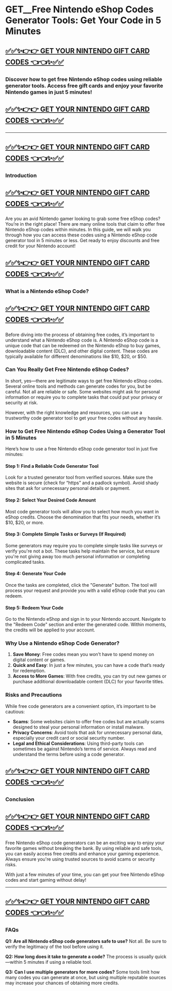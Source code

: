 # GET__Free Nintendo eShop Codes Generator Tools: Get Your Code in 5 Minutes
## [✅✅✨👉👉 GET YOUR NINTENDO GIFT CARD CODES 👈👈✨✅✅](https://amazonbuy.xyz/c/nittenooosfgd)
### Discover how to get free Nintendo eShop codes using reliable generator tools. Access free gift cards and enjoy your favorite Nintendo games in just 5 minutes!
## [✅✅✨👉👉 GET YOUR NINTENDO GIFT CARD CODES 👈👈✨✅✅](https://amazonbuy.xyz/c/nittenooosfgd)
---
## [✅✅✨👉👉 GET YOUR NINTENDO GIFT CARD CODES 👈👈✨✅✅](https://amazonbuy.xyz/c/nittenooosfgd)
### Introduction
## [✅✅✨👉👉 GET YOUR NINTENDO GIFT CARD CODES 👈👈✨✅✅](https://amazonbuy.xyz/c/nittenooosfgd)
Are you an avid Nintendo gamer looking to grab some free eShop codes? You’re in the right place! There are many online tools that claim to offer free Nintendo eShop codes within minutes. In this guide, we will walk you through how you can access these codes using a Nintendo eShop code generator tool in 5 minutes or less. Get ready to enjoy discounts and free credit for your Nintendo account!
## [✅✅✨👉👉 GET YOUR NINTENDO GIFT CARD CODES 👈👈✨✅✅](https://amazonbuy.xyz/c/nittenooosfgd)
### What is a Nintendo eShop Code?
## [✅✅✨👉👉 GET YOUR NINTENDO GIFT CARD CODES 👈👈✨✅✅](https://amazonbuy.xyz/c/nittenooosfgd)
Before diving into the process of obtaining free codes, it’s important to understand what a Nintendo eShop code is. A Nintendo eShop code is a unique code that can be redeemed on the Nintendo eShop to buy games, downloadable content (DLC), and other digital content. These codes are typically available for different denominations like $10, $20, or $50.

### Can You Really Get Free Nintendo eShop Codes?

In short, yes—there are legitimate ways to get free Nintendo eShop codes. Several online tools and methods can generate codes for you, but be careful. Not all are reliable or safe. Some websites might ask for personal information or require you to complete tasks that could put your privacy or security at risk.

However, with the right knowledge and resources, you can use a trustworthy code generator tool to get your free codes without any hassle. 

### How to Get Free Nintendo eShop Codes Using a Generator Tool in 5 Minutes

Here’s how to use a free Nintendo eShop code generator tool in just five minutes:

#### Step 1: Find a Reliable Code Generator Tool
Look for a trusted generator tool from verified sources. Make sure the website is secure (check for “https” and a padlock symbol). Avoid shady sites that ask for unnecessary personal details or payment.

#### Step 2: Select Your Desired Code Amount
Most code generator tools will allow you to select how much you want in eShop credits. Choose the denomination that fits your needs, whether it’s $10, $20, or more.

#### Step 3: Complete Simple Tasks or Surveys (If Required)
Some generators may require you to complete simple tasks like surveys or verify you're not a bot. These tasks help maintain the service, but ensure you're not giving away too much personal information or completing complicated tasks.

#### Step 4: Generate Your Code
Once the tasks are completed, click the "Generate" button. The tool will process your request and provide you with a valid eShop code that you can redeem.

#### Step 5: Redeem Your Code
Go to the Nintendo eShop and sign in to your Nintendo account. Navigate to the "Redeem Code" section and enter the generated code. Within moments, the credits will be applied to your account.

### Why Use a Nintendo eShop Code Generator?

1. **Save Money**: Free codes mean you won’t have to spend money on digital content or games. 
2. **Quick and Easy**: In just a few minutes, you can have a code that’s ready for redemption.
3. **Access to More Games**: With free credits, you can try out new games or purchase additional downloadable content (DLC) for your favorite titles.

### Risks and Precautions

While free code generators are a convenient option, it’s important to be cautious:

- **Scams**: Some websites claim to offer free codes but are actually scams designed to steal your personal information or install malware.
- **Privacy Concerns**: Avoid tools that ask for unnecessary personal data, especially your credit card or social security number.
- **Legal and Ethical Considerations**: Using third-party tools can sometimes be against Nintendo’s terms of service. Always read and understand the terms before using a code generator.
## [✅✅✨👉👉 GET YOUR NINTENDO GIFT CARD CODES 👈👈✨✅✅](https://amazonbuy.xyz/c/nittenooosfgd)
### Conclusion
## [✅✅✨👉👉 GET YOUR NINTENDO GIFT CARD CODES 👈👈✨✅✅](https://amazonbuy.xyz/c/nittenooosfgd)
Free Nintendo eShop code generators can be an exciting way to enjoy your favorite games without breaking the bank. By using reliable and safe tools, you can easily access free credits and enhance your gaming experience. Always ensure you're using trusted sources to avoid scams or security risks.

With just a few minutes of your time, you can get your free Nintendo eShop codes and start gaming without delay!

---
## [✅✅✨👉👉 GET YOUR NINTENDO GIFT CARD CODES 👈👈✨✅✅](https://amazonbuy.xyz/c/nittenooosfgd)
### FAQs

**Q1: Are all Nintendo eShop code generators safe to use?**
Not all. Be sure to verify the legitimacy of the tool before using it.

**Q2: How long does it take to generate a code?**
The process is usually quick—within 5 minutes if using a reliable tool.

**Q3: Can I use multiple generators for more codes?**
Some tools limit how many codes you can generate at once, but using multiple reputable sources may increase your chances of obtaining more credits.


